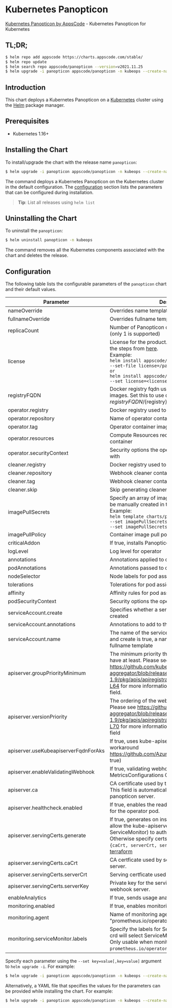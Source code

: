 # Kubernetes Panopticon

[Kubernetes Panopticon by AppsCode](https://github.com/kubeops/panopticon) - Kubernetes Panopticon for Kubernetes

## TL;DR;

```bash
$ helm repo add appscode https://charts.appscode.com/stable/
$ helm repo update
$ helm search repo appscode/panopticon --version=v2021.11.25
$ helm upgrade -i panopticon appscode/panopticon -n kubeops --create-namespace --version=v2021.11.25
```

## Introduction

This chart deploys a Kubernetes Panopticon on a [Kubernetes](http://kubernetes.io) cluster using the [Helm](https://helm.sh) package manager.

## Prerequisites

- Kubernetes 1.16+

## Installing the Chart

To install/upgrade the chart with the release name `panopticon`:

```bash
$ helm upgrade -i panopticon appscode/panopticon -n kubeops --create-namespace --version=v2021.11.25
```

The command deploys a Kubernetes Panopticon on the Kubernetes cluster in the default configuration. The [configuration](#configuration) section lists the parameters that can be configured during installation.

> **Tip**: List all releases using `helm list`

## Uninstalling the Chart

To uninstall the `panopticon`:

```bash
$ helm uninstall panopticon -n kubeops
```

The command removes all the Kubernetes components associated with the chart and deletes the release.

## Configuration

The following table lists the configurable parameters of the `panopticon` chart and their default values.

|              Parameter               |                                                                                                                                                                          Description                                                                                                                                                                          |                                     Default                                      |
|--------------------------------------|---------------------------------------------------------------------------------------------------------------------------------------------------------------------------------------------------------------------------------------------------------------------------------------------------------------------------------------------------------------|----------------------------------------------------------------------------------|
| nameOverride                         | Overrides name template                                                                                                                                                                                                                                                                                                                                       | <code>""</code>                                                                  |
| fullnameOverride                     | Overrides fullname template                                                                                                                                                                                                                                                                                                                                   | <code>""</code>                                                                  |
| replicaCount                         | Number of Panopticon operator replicas to create (only 1 is supported)                                                                                                                                                                                                                                                                                        | <code>1</code>                                                                   |
| license                              | License for the product. Get a license by following the steps from [here](https://license-issuer.appscode.com/). <br> Example: <br> `helm install appscode/panopticon \` <br> `--set-file license=/path/to/license/file` <br> `or` <br> `helm install appscode/panopticon \` <br> `--set license=<license file content>`                                      | <code>""</code>                                                                  |
| registryFQDN                         | Docker registry fqdn used to pull Stash related images. Set this to use docker registry hosted at ${registryFQDN}/${registry}/${image}                                                                                                                                                                                                                        | <code>""</code>                                                                  |
| operator.registry                    | Docker registry used to pull operator image                                                                                                                                                                                                                                                                                                                   | <code>appscode</code>                                                            |
| operator.repository                  | Name of operator container image                                                                                                                                                                                                                                                                                                                              | <code>panopticon</code>                                                          |
| operator.tag                         | Operator container image tag                                                                                                                                                                                                                                                                                                                                  | <code>v0.0.3</code>                                                              |
| operator.resources                   | Compute Resources required by the operator container                                                                                                                                                                                                                                                                                                          | <code>{}</code>                                                                  |
| operator.securityContext             | Security options the operator container should run with                                                                                                                                                                                                                                                                                                       | <code>{}</code>                                                                  |
| cleaner.registry                     | Docker registry used to pull Webhook cleaner image                                                                                                                                                                                                                                                                                                            | <code>appscode</code>                                                            |
| cleaner.repository                   | Webhook cleaner container image                                                                                                                                                                                                                                                                                                                               | <code>kubectl</code>                                                             |
| cleaner.tag                          | Webhook cleaner container image tag                                                                                                                                                                                                                                                                                                                           | <code>v1.16</code>                                                               |
| cleaner.skip                         | Skip generating cleaner YAML                                                                                                                                                                                                                                                                                                                                  | <code>false</code>                                                               |
| imagePullSecrets                     | Specify an array of imagePullSecrets. Secrets must be manually created in the namespace. <br> Example: <br> `helm template charts/panopticon \` <br> `--set imagePullSecrets[0].name=sec0 \` <br> `--set imagePullSecrets[1].name=sec1`                                                                                                                       | <code>[]</code>                                                                  |
| imagePullPolicy                      | Container image pull policy                                                                                                                                                                                                                                                                                                                                   | <code>IfNotPresent</code>                                                        |
| criticalAddon                        | If true, installs Panopticon operator as critical addon                                                                                                                                                                                                                                                                                                       | <code>false</code>                                                               |
| logLevel                             | Log level for operator                                                                                                                                                                                                                                                                                                                                        | <code>3</code>                                                                   |
| annotations                          | Annotations applied to operator deployment                                                                                                                                                                                                                                                                                                                    | <code>{}</code>                                                                  |
| podAnnotations                       | Annotations passed to operator pod(s).                                                                                                                                                                                                                                                                                                                        | <code>{}</code>                                                                  |
| nodeSelector                         | Node labels for pod assignment                                                                                                                                                                                                                                                                                                                                | <code>{"beta.kubernetes.io/arch":"amd64","beta.kubernetes.io/os":"linux"}</code> |
| tolerations                          | Tolerations for pod assignment                                                                                                                                                                                                                                                                                                                                | <code>[]</code>                                                                  |
| affinity                             | Affinity rules for pod assignment                                                                                                                                                                                                                                                                                                                             | <code>{}</code>                                                                  |
| podSecurityContext                   | Security options the operator pod should run with.                                                                                                                                                                                                                                                                                                            | <code>{"fsGroup":65535}</code>                                                   |
| serviceAccount.create                | Specifies whether a service account should be created                                                                                                                                                                                                                                                                                                         | <code>true</code>                                                                |
| serviceAccount.annotations           | Annotations to add to the service account                                                                                                                                                                                                                                                                                                                     | <code>{}</code>                                                                  |
| serviceAccount.name                  | The name of the service account to use. If not set and create is true, a name is generated using the fullname template                                                                                                                                                                                                                                        | <code></code>                                                                    |
| apiserver.groupPriorityMinimum       | The minimum priority the webhook api group should have at least. Please see https://github.com/kubernetes/kube-aggregator/blob/release-1.9/pkg/apis/apiregistration/v1beta1/types.go#L58-L64 for more information on proper values of this field.                                                                                                             | <code>10000</code>                                                               |
| apiserver.versionPriority            | The ordering of the webhook api inside of the group. Please see https://github.com/kubernetes/kube-aggregator/blob/release-1.9/pkg/apis/apiregistration/v1beta1/types.go#L66-L70 for more information on proper values of this field                                                                                                                          | <code>15</code>                                                                  |
| apiserver.useKubeapiserverFqdnForAks | If true, uses kube-apiserver FQDN for AKS cluster to workaround https://github.com/Azure/AKS/issues/522 (default true)                                                                                                                                                                                                                                        | <code>true</code>                                                                |
| apiserver.enableValidatingWebhook    | If true, validating webhook is configured for MetricsConfigurations CRDs                                                                                                                                                                                                                                                                                      | <code>true</code>                                                                |
| apiserver.ca                         | CA certificate used by the Kubernetes api server. This field is automatically assigned by the panopticon server.                                                                                                                                                                                                                                              | <code>not-ca-cert</code>                                                         |
| apiserver.healthcheck.enabled        | If true, enables the readiness and liveliness probes for the operator pod.                                                                                                                                                                                                                                                                                    | <code>false</code>                                                               |
| apiserver.servingCerts.generate      | If true, generates on install/upgrade the certs that allow the kube-apiserver (and potentially ServiceMonitor) to authenticate operators pods. Otherwise specify certs in `apiserver.servingCerts.{caCrt, serverCrt, serverKey}`. See also: [example terraform](https://github.com/kubeops/installer/blob/master/charts/identity-server/example-terraform.tf) | <code>true</code>                                                                |
| apiserver.servingCerts.caCrt         | CA certficate used by serving certificate of webhook server.                                                                                                                                                                                                                                                                                                  | <code>""</code>                                                                  |
| apiserver.servingCerts.serverCrt     | Serving certficate used by webhook server.                                                                                                                                                                                                                                                                                                                    | <code>""</code>                                                                  |
| apiserver.servingCerts.serverKey     | Private key for the serving certificate used by webhook server.                                                                                                                                                                                                                                                                                               | <code>""</code>                                                                  |
| enableAnalytics                      | If true, sends usage analytics                                                                                                                                                                                                                                                                                                                                | <code>true</code>                                                                |
| monitoring.enabled                   | If true, enables monitoring Panopticon                                                                                                                                                                                                                                                                                                                        | <code>true</code>                                                                |
| monitoring.agent                     | Name of monitoring agent (either "prometheus.io/operator" or "prometheus.io/builtin")                                                                                                                                                                                                                                                                         | <code>prometheus.io/operator</code>                                              |
| monitoring.serviceMonitor.labels     | Specify the labels for ServiceMonitor. Prometheus crd will select ServiceMonitor using these labels. Only usable when monitoring agent is `prometheus.io/operator`.                                                                                                                                                                                           | <code>{}</code>                                                                  |


Specify each parameter using the `--set key=value[,key=value]` argument to `helm upgrade -i`. For example:

```bash
$ helm upgrade -i panopticon appscode/panopticon -n kubeops --create-namespace --version=v2021.11.25 --set replicaCount=1
```

Alternatively, a YAML file that specifies the values for the parameters can be provided while
installing the chart. For example:

```bash
$ helm upgrade -i panopticon appscode/panopticon -n kubeops --create-namespace --version=v2021.11.25 --values values.yaml
```
